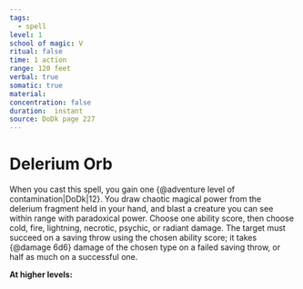 ```yaml
---
tags:
  - spell
level: 1
school of magic: V
ritual: false
time: 1 action
range: 120 feet
verbal: true
somatic: true
material: 
concentration: false
duration:  instant
source: DoDk page 227
---
```

# Delerium Orb
When you cast this spell, you gain one {@adventure level of contamination|DoDk|12}. You draw chaotic magical power from the delerium fragment held in your hand, and blast a creature you can see within range with paradoxical power. Choose one ability score, then choose cold, fire, lightning, necrotic, psychic, or radiant damage. The target must succeed on a saving throw using the chosen ability score; it takes {@damage 6d6} damage of the chosen type on a failed saving throw, or half as much on a successful one.

**At higher levels:** 